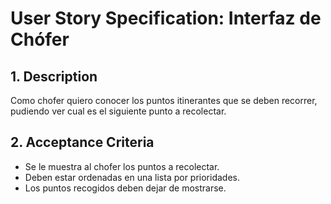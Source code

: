 # User Story Specification: Interfaz de Chófer

## 1.	Description
Como chofer quiero conocer los puntos itinerantes que se deben recorrer, pudiendo ver cual es el siguiente punto a recolectar.
## 2.	Acceptance Criteria

- Se le muestra al chofer los puntos a recolectar. 
- Deben estar ordenadas en una lista por prioridades. 
- Los puntos recogidos deben dejar de mostrarse.
